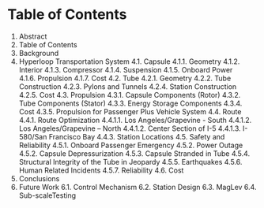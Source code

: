 # Table of Contents

1. Abstract
2. Table of Contents 
3. Background 
4. Hyperloop Transportation System
4.1. Capsule
4.1.1. Geometry 
4.1.2. Interior
4.1.3. Compressor
4.1.4. Suspension
4.1.5. Onboard Power  
4.1.6. Propulsion 
4.1.7. Cost
4.2. Tube 
4.2.1. Geometry 
4.2.2. Tube Construction
4.2.3. Pylons and Tunnels
4.2.4. Station Construction
4.2.5. Cost
4.3. Propulsion 
4.3.1. Capsule Components (Rotor) 
4.3.2. Tube Components (Stator)
4.3.3. Energy Storage Components
4.3.4. Cost
4.3.5. Propulsion for Passenger Plus Vehicle System 
4.4. Route 
4.4.1. Route Optimization 
4.4.1.1. Los Angeles/Grapevine - South 
4.4.1.2. Los Angeles/Grapevine – North 
4.4.1.2. Center Section of I-5 
4.4.1.3. I-580/San Francisco Bay
4.4.3. Station Locations 
4.5. Safety and Reliability 
4.5.1. Onboard Passenger Emergency
4.5.2. Power Outage 
4.5.2. Capsule Depressurization 
4.5.3. Capsule Stranded in Tube
4.5.4. Structural Integrity of the Tube in Jeopardy
4.5.5. Earthquakes 
4.5.6. Human Related Incidents 
4.5.7. Reliability
4.6. Cost
5. Conclusions 
6. Future Work 
6.1. Control Mechanism
6.2. Station Design
6.3. MagLev
6.4. Sub-scaleTesting